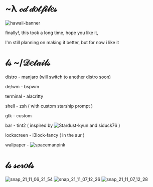# ~λ 𝒸𝒹 𝒹𝑜𝓉𝒻𝒾𝓁𝑒𝓈  


![hawaii-banner](https://user-images.githubusercontent.com/86827112/140635091-629cf2c1-6ac6-4060-bcd5-76720889407d.jpg)

finally!, this took a long time, hope you like it, 

I'm still planning on making it better, but for now i like it

# 𝓁𝓈 ~/𝒟𝑒𝓉𝒶𝒾𝓁𝓈

distro - manjaro (will switch to another distro soon)

de/wm - bspwm

terminal - alacritty

shell - zsh ( with custom starship prompt )

gtk - custom

bar - tint2 ( inspired by ![Stardust-kyun](https://github.com/Stardust-kyun) and siduck76 )

lockscreen - i3lock-fancy ( in the aur )

wallpaper - ![spacemanpink](https://user-images.githubusercontent.com/86827112/140635549-70a50423-cdc8-4455-91fe-5b083f51f739.png)

# 𝓁𝓈 𝓈𝒸𝓇𝑜𝓉𝓈

![snap_21_11_06_21_54](https://user-images.githubusercontent.com/86827112/140635579-f18b42e2-0fa9-4236-ab3b-43cbedbe2170.png)
![snap_21_11_07_12_26](https://user-images.githubusercontent.com/86827112/140635613-44f3584d-e958-4bce-aa63-534e455ba7e0.png)
![snap_21_11_07_12_28](https://user-images.githubusercontent.com/86827112/140635655-b7b13329-920a-4986-8b55-43c3137d6e96.png)



